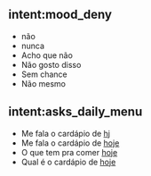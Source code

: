 ## intent:mood_deny
- não
- nunca
- Acho que não
- Não gosto disso
- Sem chance
- Não mesmo

## intent:asks_daily_menu
- Me fala o cardápio de [hj](period)
- Me fala o cardápio de [hoje](period)
- O que tem pra comer [hoje](period)
- Qual é o cardápio de [hoje](period)